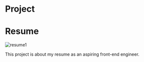 # Project
# Resume

![resume1](https://user-images.githubusercontent.com/106770765/234976969-4ff4d127-8116-4f7a-ba14-96c3983e2ec8.jpg)

This project is about my resume as an aspiring front-end engineer.
